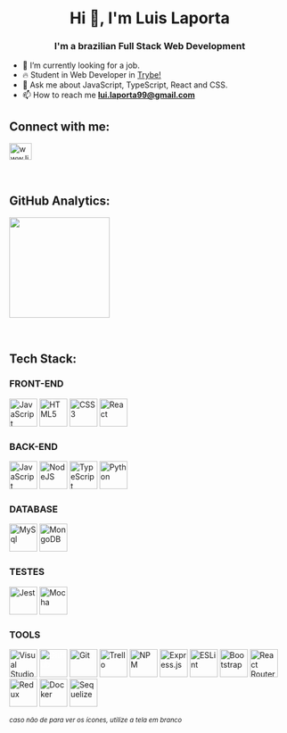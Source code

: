 <h1 align="center">Hi 👋, I'm Luis Laporta</h1>
<h3 align="center">I'm a brazilian Full Stack Web Development</h3>

- :telescope: I’m currently looking for a job.
- :fire: Student in Web Developer in <a href="https://www.betrybe.com/" target="blank">Trybe!</a>
- :speech_balloon: Ask me about JavaScript, TypeScript, React and CSS.
- 📫 How to reach me **lui.laporta99@gmail.com**

<h2 align="left">Connect with me:</h2>
<div align="left">
<a href="https://linkedin.com/in/www.linkedin.com/in/luis-laporta" target="blank"><img align="center" src="https://raw.githubusercontent.com/rahuldkjain/github-profile-readme-generator/master/src/images/icons/Social/linked-in-alt.svg" alt="www.linkedin.com/in/luis-laporta" height="30" width="40" /></a>
</div>
<p>
  <br>
</p>

<h2>GitHub Analytics:</h2>
<img height="180em" src="https://github-readme-stats-sigma-five.vercel.app/api/top-langs/?username=LuisLaporta&layout=compact&langs_count=16&theme=vision-friendly-dark"/>
<p> <br> </p>

<h2 align="left">Tech Stack:</h2>
<h3>FRONT-END</h3>
<p>
  <img src="https://cdn.jsdelivr.net/gh/devicons/devicon/icons/javascript/javascript-original.svg"  width="50" height="50" alt="JavaScript" /> <img src="https://cdn.jsdelivr.net/gh/devicons/devicon/icons/html5/html5-original.svg" width="50" height="50" alt="HTML5" /> <img src="https://cdn.jsdelivr.net/gh/devicons/devicon/icons/css3/css3-original.svg" width="50" height="50" alt="CSS3" /> <img src="https://cdn.jsdelivr.net/gh/devicons/devicon/icons/react/react-original-wordmark.svg" width="50" height="50" alt="React" />
</p>
<h3>BACK-END</h3>
<p>
  <img src="https://cdn.jsdelivr.net/gh/devicons/devicon/icons/javascript/javascript-original.svg"  width="50" height="50" alt="JavaScript" /> <img src="https://cdn.jsdelivr.net/gh/devicons/devicon/icons/nodejs/nodejs-original-wordmark.svg"  width="50" height="50" alt="NodeJS" /> <img src="https://cdn.jsdelivr.net/gh/devicons/devicon/icons/typescript/typescript-original.svg"  width="50" height="50" alt="TypeScript" /> <img src="https://cdn.jsdelivr.net/gh/devicons/devicon/icons/python/python-original.svg"  width="50" height="50" alt="Python" />
</p>
<h3>DATABASE</h3>
<p>
  <img src="https://cdn.jsdelivr.net/gh/devicons/devicon/icons/mysql/mysql-original-wordmark.svg"  width="50" height="50" alt="MySql" /> <img src="https://cdn.jsdelivr.net/gh/devicons/devicon/icons/mongodb/mongodb-original-wordmark.svg"  width="50" height="50" alt="MongoDB" />
</p>
<h3>TESTES</h3>
<p>
  <img src="https://cdn.jsdelivr.net/gh/devicons/devicon@latest/icons/jest/jest-plain.svg" width="50" height="50" alt="Jest" /> <img src="https://cdn.jsdelivr.net/gh/devicons/devicon/icons/mocha/mocha-original.svg"  width="50" height="50" alt="Mocha" />
</p>
<h3>TOOLS</h3>
<p>
  <img src="https://cdn.jsdelivr.net/gh/devicons/devicon@latest/icons/vscode/vscode-original-wordmark.svg" width="50" height="50" alt="Visual Studio Code" /> <img src="https://cdn.jsdelivr.net/gh/devicons/devicon@latest/icons/github/github-original-wordmark.svg" width="50" height="50" alt="GitHub" style="color: white;"/>
 <img src="https://cdn.jsdelivr.net/gh/devicons/devicon@latest/icons/git/git-plain-wordmark.svg" width="50" height="50" alt="Git" /> <img src="https://cdn.jsdelivr.net/gh/devicons/devicon@latest/icons/trello/trello-plain-wordmark.svg" width="50" height="50" alt="Trello" /> <img src="https://cdn.jsdelivr.net/gh/devicons/devicon@latest/icons/npm/npm-original-wordmark.svg" width="50" height="50" alt="NPM" /> <img src="https://cdn.jsdelivr.net/gh/devicons/devicon@latest/icons/express/express-original-wordmark.svg" width="50" height="50" alt="Express.js" /> <img src="https://cdn.jsdelivr.net/gh/devicons/devicon@latest/icons/eslint/eslint-plain-wordmark.svg" width="50" height="50" alt="ESLint" /> <img src="https://cdn.jsdelivr.net/gh/devicons/devicon@latest/icons/bootstrap/bootstrap-original-wordmark.svg" width="50" height="50" alt="Bootstrap" /> <img src="https://cdn.jsdelivr.net/gh/devicons/devicon@latest/icons/reactrouter/reactrouter-original.svg" width="50" height="50" alt="React Router" /> <img src="https://cdn.jsdelivr.net/gh/devicons/devicon@latest/icons/redux/redux-original.svg" width="50" height="50" alt="Redux" /> <img src="https://cdn.jsdelivr.net/gh/devicons/devicon@latest/icons/docker/docker-plain-wordmark.svg" width="50" height="50" alt="Docker" /> <img src="https://cdn.jsdelivr.net/gh/devicons/devicon@latest/icons/sequelize/sequelize-original-wordmark.svg" 
width="50" height="50" alt="Sequelize" />
</p>
  
<small><i>caso não de para ver os ícones, utilize a tela em branco</i></small>
